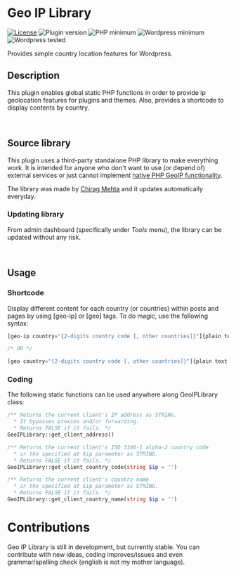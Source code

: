 # Geo IP Library
[![License](https://img.shields.io/badge/license-GPLv3-b62b6e.svg?style=flat-square)](https://www.gnu.org/licenses/gpl-3.0-standalone.html)
![Plugin version](https://img.shields.io/badge/version-0.9.1-8ba753.svg?style=flat-square)
![PHP minimum](https://img.shields.io/badge/php-%3E%3D%205.3-8892be.svg?style=flat-square)
![Wordpress minimum](https://img.shields.io/badge/wordpress-%3E%3D%204.4-21759b.svg?style=flat-square)
![Wordpress tested](https://img.shields.io/badge/tested%20to-4.8.1-green.svg?style=flat-square)

Provides simple country location features for Wordpress.


## Description

This plugin enables global static PHP functions in order to provide ip geolocation features for plugins and themes. Also, provides a shortcode to display contents by country.

<br />

## Source library

This plugin uses a third-party standalone PHP library to make everything work. It is intended for anyone who don't want to use (or depend of) external services or just cannot implement [native PHP GeoIP functionality](http://php.net/manual/es/book.geoip.php).

The library was made by [Chirag Mehta](http://chir.ag/projects/geoiploc/) and it updates automatically everyday.


### Updating library
From admin dashboard (specifically under _Tools_ menu), the library can be updated without any risk.

<br />

## Usage

### Shortcode

Display different content for each country (or countries) within posts and pages by using [geo-ip] or [geo] tags. To do magic, use the following syntax:

```php
[geo-ip country="{2-digits country code [, other countries]}"]{plain text, HTML and/or shortcodes}[/geo-ip]

/* OR */

[geo country="{2-digits country code [, other countries]}"]{plain text, HTML and/or shortcodes}[/geo]
```

### Coding

The following static functions can be used anywhere along GeoIPLibrary class:

```php
/** Returns the current client's IP address as STRING. 
  * It bypasses proxies and/or forwarding. 
  * Returns FALSE if it fails. */
GeoIPLibrary::get_client_address()

/** Returns the current client's ISO 3166-1 alpha-2 country code 
  * or the specified at $ip parameter as STRING. 
  * Returns FALSE if it fails. */
GeoIPLibrary::get_client_country_code(string $ip = '')

/** Returns the current client's country name 
  * or the specified at $ip parameter as STRING. 
  * Returns FALSE if it fails. */
GeoIPLibrary::get_client_country_name(string $ip = '')
```

# Contributions
Geo IP Library is still in development, but currently stable. You can contribute with new ideas, coding improves/issues and even grammar/spelling check (english is not my mother language).